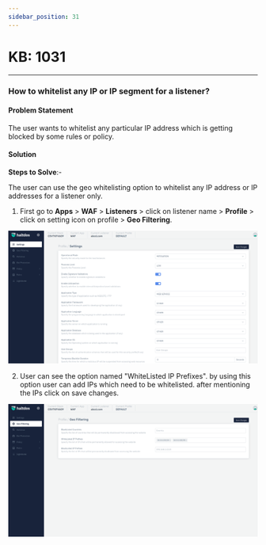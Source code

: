 ```yaml
---
sidebar_position: 31
---
```


# KB: 1031
-----------

### **How to whitelist any IP or IP segment for a listener?**

#### **Problem Statement**

The user wants to whitelist any particular IP address which is getting blocked by some rules or policy.

#### **Solution**

**Steps to Solve**:-

The user can use the geo whitelisting option to whitelist any IP address or IP  addresses for a listener only.

1. First go to **Apps** > **WAF** > **Listeners** > click on listener name > **Profile** > click on setting icon on profile > **Geo Filtering**.

![kb-1031](/img/waf/kb/v2/setting_kb_1031_1.png)

2. User can see the option named "WhiteListed IP Prefixes". by using this option user can add IPs which need to be whitelisted. after mentioning the IPs click on save changes.

![kb-1031](/img/waf/kb/v2/geo_kb_1031_2.png)

